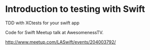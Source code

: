 Introduction to testing with Swift
===========

TDD with XCtests for your swift app

Code for Swift Meetup talk at AwesomenessTV. 

http://www.meetup.com/LASwift/events/204003792/
